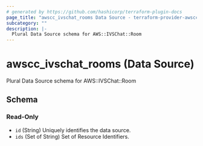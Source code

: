 ```yaml
---
# generated by https://github.com/hashicorp/terraform-plugin-docs
page_title: "awscc_ivschat_rooms Data Source - terraform-provider-awscc"
subcategory: ""
description: |-
  Plural Data Source schema for AWS::IVSChat::Room
---
```


# awscc_ivschat_rooms (Data Source)

Plural Data Source schema for AWS::IVSChat::Room



<!-- schema generated by tfplugindocs -->
## Schema

### Read-Only

- `id` (String) Uniquely identifies the data source.
- `ids` (Set of String) Set of Resource Identifiers.
